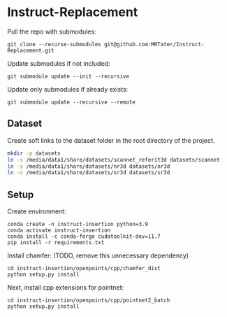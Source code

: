 # Instruct-Replacement

Pull the repo with submodules:
```shell
git clone --recurse-submodules git@github.com:MRTater/Instruct-Replacement.git
```

Update submodules if not included:
```shell
git submodule update --init --recursive
```

Update only submodules if already exists:
```shell
git submodule update --recursive --remote
```

## Dataset

Create soft links to the dataset folder in the root directory of the project.

```bash
mkdir -p datasets
ln -s /media/data1/share/datasets/scannet_referit3d datasets/scannet
ln -s /media/data1/share/datasets/nr3d datasets/nr3d
ln -s /media/data1/share/datasets/sr3d datasets/sr3d
```

## Setup
Create environment:
```shell
conda create -n instruct-insertion python=3.9
conda activate instruct-insertion
conda install -c conda-forge cudatoolkit-dev=11.7
pip install -r requirements.txt
```

Install chamfer: (TODO, remove this unnecessary dependency)
```shell
cd instruct-insertion/openpoints/cpp/chamfer_dist
python setup.py install
```

Next, install cpp extensions for pointnet:
```shell
cd instruct-insertion/openpoints/cpp/pointnet2_batch
python setup.py install
```
